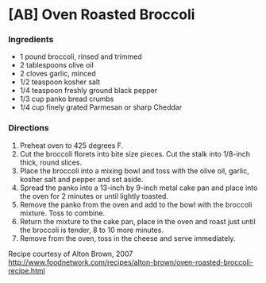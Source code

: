 # [AB] Oven Roasted Broccoli

### Ingredients
* 1 pound broccoli, rinsed and trimmed
* 2 tablespoons olive oil
* 2 cloves garlic, minced
* 1/2 teaspoon kosher salt
* 1/4 teaspoon freshly ground black pepper
* 1/3 cup panko bread crumbs
* 1/4 cup finely grated Parmesan or sharp Cheddar

### Directions
1. Preheat oven to 425 degrees F.
2. Cut the broccoli florets into bite size pieces. Cut the stalk into 1/8-inch thick, round slices. 
3. Place the broccoli into a mixing bowl and toss with the olive oil, garlic, kosher salt and pepper and set aside.
4. Spread the panko into a 13-inch by 9-inch metal cake pan and place into the oven for 2 minutes or until lightly toasted.
5. Remove the panko from the oven and add to the bowl with the broccoli mixture. Toss to combine.
6. Return the mixture to the cake pan, place in the oven and roast just until the broccoli is tender, 8 to 10 more minutes.
7. Remove from the oven, toss in the cheese and serve immediately.
 
Recipe courtesy of Alton Brown, 2007
http://www.foodnetwork.com/recipes/alton-brown/oven-roasted-broccoli-recipe.html
